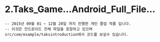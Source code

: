 # 2.Taks_Game...Android_Full_File...
    -- 2015년 09월 01 ~ 12월 20일 까지 진행한 개인 졸업 작품 입니다.
    -- 이것은 안드로이드 전체 파일을 포함하고 있으며 src/com/example/taksintroduction에서 코드를 보실수 있습니다. 
